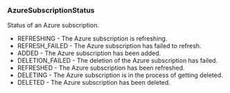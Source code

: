 ### AzureSubscriptionStatus
Status of an Azure subscription.

- REFRESHING - The Azure subscription is refreshing.
- REFRESH_FAILED - The Azure subscription has failed to refresh.
- ADDED - The Azure subscription has been added.
- DELETION_FAILED - The deletion of the Azure subscription has failed.
- REFRESHED - The Azure subscription has been refreshed.
- DELETING - The Azure subscription is in the process of getting deleted.
- DELETED - The Azure subscription has been deleted.
